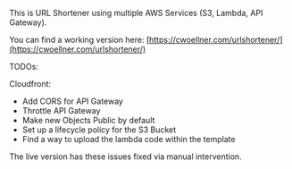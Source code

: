 This is URL Shortener using multiple AWS Services (S3, Lambda, API Gateway).

You can find a working version here: [https://cwoellner.com/urlshortener/](https://cwoellner.com/urlshortener/)

TODOs:

Cloudfront:
  - Add CORS for API Gateway
  - Throttle API Gateway
  - Make new Objects Public by default
  - Set up a lifecycle policy for the S3 Bucket
  - Find a way to upload the lambda code within the template

The live version has these issues fixed via manual intervention.
